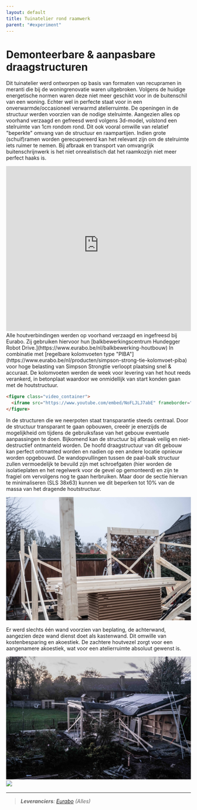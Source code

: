 ```yaml
---
layout: default
title: Tuinatelier rond raamwerk
parent: "#experiment"
---
```


# Demonteerbare & aanpasbare draagstructuren

Dit tuinatelier werd ontworpen op basis van formaten van recupramen in meranti die bij de woningrenovatie waren uitgebroken. Volgens de huidige energetische normen waren deze niet meer geschikt voor in de buitenschil van een woning. Echter wel in perfecte staat voor in een onverwarmde/occasioneel verwarmd atelierruimte. De openingen in de structuur werden voorzien van de nodige stelruimte. Aangezien alles op voorhand verzaagd en gefreesd werd volgens 3d-model, volstond een stelruimte van 1cm rondom rond. Dit ook vooral omwille van relatief "beperkte" omvang van de structuur en raampartijen. Indien grote (schuif)ramen worden gerecupereerd kan het relevant zijn om de stelruimte iets ruimer te nemen. Bij afbraak en transport van omvangrijk buitenschrijnwerk is het niet onrealistisch dat het raamkozijn niet meer perfect haaks is.

<iframe src="https://3dwarehouse.sketchup.com/embed/011d93a8-2775-4240-af19-ca93c353d269" frameborder="0" scrolling="no" marginheight="0" marginwidth="0" width=100% height="450" allowfullscreen></iframe> 
Alle houtverbindingen werden op voorhand verzaagd en ingefreesd bij Eurabo. Zij gebruiken hiervoor hun [balkbewerkingscentrum Hundegger Robot Drive.](https://www.eurabo.be/nl/balkbewerking-houtbouw) In combinatie met [regelbare kolomvoeten type "PIBA"](https://www.eurabo.be/nl/producten/simpson-strong-tie-kolomvoet-piba) voor hoge belasting van Simpson Strongtie verloopt plaatsing snel & accuraat. De kolomvoeten werden de week voor levering van het hout reeds verankerd, in betonplaat waardoor we onmidellijk van start konden gaan met de houtstructuur.

```html
<figure class="video_container">
  <iframe src="https://www.youtube.com/embed/NoFLJLJ7abE" frameborder="0" allowfullscreen="true"> </iframe>
</figure>
```

In de structuren die we neerpoten staat transparantie steeds centraal. Door de structuur transparant te gaan opbouwen, creeër je enerzijds de mogelijkheid om tijdens de gebruiksfase van het gebouw eventuele aanpassingen te doen. Bijkomend kan de structuur bij afbraak veilig en niet-destructief ontmanteld worden. De hoofd draagstructuur van dit gebouw kan perfect ontmanted worden en nadien op een andere locatie opnieuw worden opgebouwd. De wandopvullingen tussen de paal-balk structuur zullen vermoedelijk te bevuild zijn met schroefgaten (hier worden de isolatieplaten en het regelwerk voor de gevel op gemonteerd) en zijn te fragiel om vervolgens nog te gaan herbruiken. Maar door de sectie hiervan te minimaliseren (SLS 38x63) kunnen we dit beperken tot 10% van de massa van het dragende houtstructuur.

<img src="https://raw.githubusercontent.com/SimonBoury/rondomhout/9ea952aa05558c21add0b1f213f0dbb4a9bb0a5a/assets/images/2020%20VIJVE/2020%20VIJVE%20001.jpg"/>

Er werd slechts één wand voorzien van beplating, de achterwand, aangezien deze wand dienst doet als kastenwand. Dit omwille van kostenbesparing en akoestiek. De zachtere houtvezel zorgt voor een aangenamere akoestiek, wat voor een atelierruimte absoluut gewenst is. 

<img src="https://raw.githubusercontent.com/SimonBoury/rondomhout/9ea952aa05558c21add0b1f213f0dbb4a9bb0a5a/assets/images/2020%20VIJVE/2020%20VIJVE%20002.jpg"/>
<img src="https://raw.githubusercontent.com/SimonBoury/rondomhout/9ea952aa05558c21add0b1f213f0dbb4a9bb0a5a/assets/images/2020%20VIJVE/2020%20VIJVE%2000.jpg"/>

***

> ***Leveranciers**: [Eurabo](https://www.eurabo.be/nl) (Alles)*

